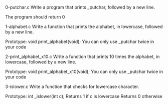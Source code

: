0-putchar.c Write a program that prints _putchar, followed by a new line.

The program should return 0

1-alphabet.c Write a function that prints the alphabet, in lowercase, followed by a new line.

Prototype: void print_alphabet(void);
You can only use _putchar twice in your code

2-print_alphabet_x10.c Write a function that prints 10 times the alphabet, in lowercase, followed by a new line.

Prototype: void print_alphabet_x10(void);
You can only use _putchar twice in your code

3-islower.c Write a function that checks for lowercase character.

Prototype: int _islower(int c);
Returns 1 if c is lowercase
Returns 0 otherwise
